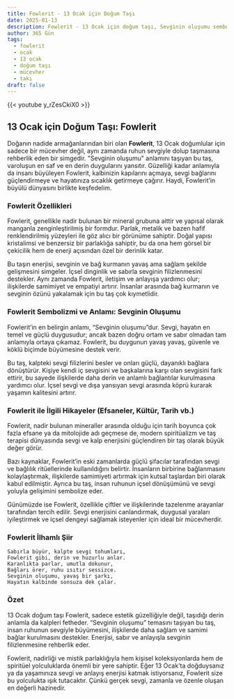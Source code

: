 ```yaml
---
title: Fowlerit - 13 Ocak için Doğum Taşı
date: 2025-01-13
description: Fowlerit - 13 Ocak için doğum taşı, Sevginin oluşumu sembolü. Bu özel taşın derin anlamını öğrenin.
author: 365 Gün
tags:
  - fowlerit
  - ocak
  - 13 ocak
  - doğum taşı
  - mücevher
  - takı
draft: false
---
```


{{< youtube y_rZesCkiX0 >}}

## 13 Ocak için Doğum Taşı: Fowlerit

Doğanın nadide armağanlarından biri olan **Fowlerit**, 13 Ocak doğumlular için sadece bir mücevher değil, aynı zamanda ruhun sevgiyle dolup taşmasına rehberlik eden bir simgedir. "Sevginin oluşumu" anlamını taşıyan bu taş, varoluşun en saf ve en derin duygularını yansıtır. Güzelliği kadar anlamıyla da insanı büyüleyen Fowlerit, kalbinizin kapılarını açmaya, sevgi bağlarını güçlendirmeye ve hayatınıza sıcaklık getirmeye çağırır. Haydi, Fowlerit’in büyülü dünyasını birlikte keşfedelim.

### Fowlerit Özellikleri

Fowlerit, genellikle nadir bulunan bir mineral grubuna aittir ve yapısal olarak manganla zenginleştirilmiş bir formdur. Parlak, metalik ve bazen hafif renklendirilmiş yüzeyleri ile göz alıcı bir görünüme sahiptir. Doğal yapısı kristalimsi ve benzersiz bir parlaklığa sahiptir, bu da ona hem görsel bir çekicilik hem de enerji açısından özel bir derinlik katar.

Bu taşın enerjisi, sevginin ve bağ kurmanın yavaş ama sağlam şekilde gelişmesini simgeler. İçsel dinginlik ve sabırla sevginin filizlenmesini destekler. Aynı zamanda Fowlerit, iletişim ve anlayışa yardımcı olur; ilişkilerde samimiyet ve empatiyi artırır. İnsanlar arasında bağ kurmanın ve sevginin özünü yakalamak için bu taş çok kıymetlidir.

### Fowlerit Sembolizmi ve Anlamı: Sevginin Oluşumu

Fowlerit’in en belirgin anlamı, “Sevginin oluşumu”dur. Sevgi, hayatın en temel ve güçlü duygusudur; ancak bazen doğru ortam ve sabır olmadan tam anlamıyla ortaya çıkamaz. Fowlerit, bu duygunun yavaş yavaş, güvenle ve köklü biçimde büyümesine destek verir.

Bu taş, kalpteki sevgi filizlerini besler ve onları güçlü, dayanıklı bağlara dönüştürür. Kişiye kendi iç sevgisini ve başkalarına karşı olan sevgisini fark ettirir, bu sayede ilişkilerde daha derin ve anlamlı bağlantılar kurulmasına yardımcı olur. İçsel sevgi ve dışa yansıyan sevgi arasında köprü kurarak yaşamın kalitesini artırır.

### Fowlerit ile İlgili Hikayeler (Efsaneler, Kültür, Tarih vb.)

Fowlerit, nadir bulunan mineraller arasında olduğu için tarih boyunca çok fazla efsane ya da mitolojide adı geçmese de, modern spiritüalizm ve taş terapisi dünyasında sevgi ve kalp enerjisini güçlendiren bir taş olarak büyük değer görür.

Bazı kaynaklar, Fowlerit’in eski zamanlarda güçlü şifacılar tarafından sevgi ve bağlılık ritüellerinde kullanıldığını belirtir. İnsanların birbirine bağlanmasını kolaylaştırmak, ilişkilerde samimiyeti artırmak için kutsal taşlardan biri olarak kabul edilmiştir. Ayrıca bu taş, insan ruhunun içsel dönüşümünü ve sevgi yoluyla gelişimini sembolize eder.

Günümüzde ise Fowlerit, özellikle çiftler ve ilişkilerinde tazelenme arayanlar tarafından tercih edilir. Sevgi enerjisini canlandırmak, duygusal yaraları iyileştirmek ve içsel dengeyi sağlamak isteyenler için ideal bir mücevherdir.

### Fowlerit İlhamlı Şiir

```
Sabırla büyür, kalpte sevgi tohumları,  
Fowlerit gibi, derin ve huzurlu anlar.  
Karanlıkta parlar, umutla dokunur,  
Bağları örer, ruhu ısıtır sessizce.  
Sevginin oluşumu, yavaş bir şarkı,  
Hayatın kalbinde sonsuza dek çalar.
```

### Özet

13 Ocak doğum taşı Fowlerit, sadece estetik güzelliğiyle değil, taşıdığı derin anlamla da kalpleri fetheder. “Sevginin oluşumu” temasını taşıyan bu taş, insan ruhunun sevgiyle büyümesini, ilişkilerde daha sağlam ve samimi bağlar kurulmasını destekler. Enerjisi, sabır ve anlayışla sevginin filizlenmesine rehberlik eder.

Fowlerit, nadirliği ve mistik parlaklığıyla hem kişisel koleksiyonlarda hem de spiritüel yolculuklarda önemli bir yere sahiptir. Eğer 13 Ocak’ta doğduysanız ya da yaşamınıza sevgi ve anlayış enerjisi katmak istiyorsanız, Fowlerit size bu yolculukta ışık tutacaktır. Çünkü gerçek sevgi, zamanla ve özenle oluşan en değerli hazinedir.